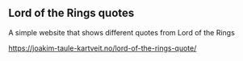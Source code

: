 ## Lord of the Rings quotes
A simple website that shows different quotes from Lord of the Rings

https://joakim-taule-kartveit.no/lord-of-the-rings-quote/
